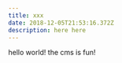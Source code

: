 ```yaml
---
title: xxx
date: 2018-12-05T21:53:16.372Z
description: here here
---
```

hello world! the cms is fun!
